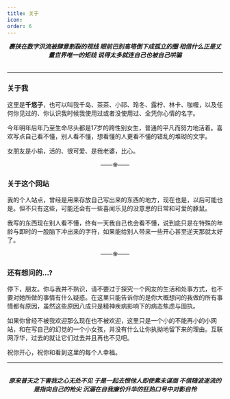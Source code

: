 ```yaml
---
title: 关于
icon: 
order: 6
---
```

<center>
<b><i>
裹挟在数字洪流被肆意割裂的视线
眼前巴别高塔倒下成孤立的圈
相信什么正是丈量世界唯一的矩线
说得太多就连自己也被自己哄骗
</i></b>
</center>
<br>

---
### 关于我

这里是**千悠子**，也可以叫我千岛、茶茶、小祁、玲冬、露柠、林卡、咖喱，以及任何你见过的、你认识我时候我使用过或者没使用过、全凭你心情的名字。

今年明年后年乃至生命尽头都是17岁的跨性别女生，普通的平凡而努力地活着。喜欢写点自己看不懂，别人看不懂，想看懂的人更看不懂的错乱的堆砌的文字。

女朋友是小榆，活的、很可爱、是我老婆，比心。

<center><font color="#666666"><b>——❀——</b></font></center>

### 关于这个网站

我的个人站点，曾经是用来存放自己写出来的东西的地方，现在也是，以后可能也是。但不只有这些，可能还会有一些喜闻乐见的没意思的日常和可爱的豚鼠。

我写的东西现在别人看不懂，终有一天我自己也会看不懂，说到底只是在特殊的年龄与即时的一股脑下冲出来的字符，如果能给别人带来一些开心甚至逆天那就太好了。

<center><font color="#666666"><b>——❀——</b></font></center>

### 还有想问的...?

停下，朋友。你与我并不熟识，请不要过于探究一个网友的生活和处事方式，也不要对她所做的事情有什么疑惑。在这里只能告诉你的是你大概想问的我做的所有事情都有原因，虽然这些原因八成只是精神疾病影响下的病态焦虑与固执。

如果你曾经不被我欢迎那么现在也不被欢迎，这里只是一个小的不能再小的小网站，和在写自己的幻觉的一个小女孩，并没有什么让你执拗地留下来的理由。互联网浮华，过去的就让它们过去并且再也不见吧。

祝你开心，祝你和看到这里的每个人幸福。

----
<br>
<center>
<b><i>
原来普天之下害我之心无处不见
于是一起去恨他人即使素未谋面
不信随波逐流的是指向自己的枪尖
沉溺在自我廉价升华的狂热口号中对影自怜
</i></b>
</center>

